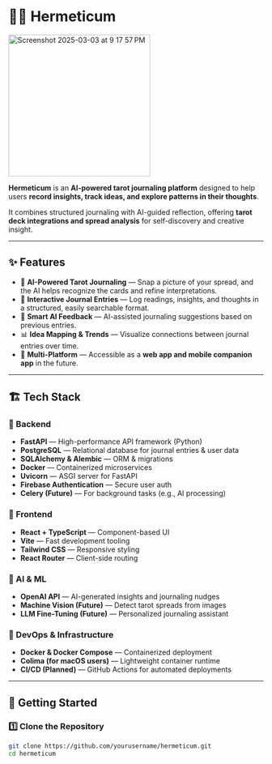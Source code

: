 # 🧙‍♂️ Hermeticum

<img width="280" alt="Screenshot 2025-03-03 at 9 17 57 PM" src="https://github.com/user-attachments/assets/a799bfc2-7699-4ed0-84f1-7cf8574b3d16" />

**Hermeticum** is an **AI-powered tarot journaling platform** designed to help users **record insights, track ideas, and explore patterns in their thoughts**.

It combines structured journaling with AI-guided reflection, offering **tarot deck integrations and spread analysis** for self-discovery and creative insight.

---

## ✨ Features

- 🔮 **AI-Powered Tarot Journaling** — Snap a picture of your spread, and the AI helps recognize the cards and refine interpretations.
- 📝 **Interactive Journal Entries** — Log readings, insights, and thoughts in a structured, easily searchable format.
- 🤖 **Smart AI Feedback** — AI-assisted journaling suggestions based on previous entries.
- 📊 **Idea Mapping & Trends** — Visualize connections between journal entries over time.
- 📱 **Multi-Platform** — Accessible as a **web app and mobile companion app** in the future.

---

## 🏗️ Tech Stack

### 🔹 Backend
- **FastAPI** — High-performance API framework (Python)
- **PostgreSQL** — Relational database for journal entries & user data
- **SQLAlchemy & Alembic** — ORM & migrations
- **Docker** — Containerized microservices
- **Uvicorn** — ASGI server for FastAPI
- **Firebase Authentication** — Secure user auth
- **Celery (Future)** — For background tasks (e.g., AI processing)

### 🔹 Frontend
- **React + TypeScript** — Component-based UI
- **Vite** — Fast development tooling
- **Tailwind CSS** — Responsive styling
- **React Router** — Client-side routing

### 🔹 AI & ML
- **OpenAI API** — AI-generated insights and journaling nudges
- **Machine Vision (Future)** — Detect tarot spreads from images
- **LLM Fine-Tuning (Future)** — Personalized journaling assistant

### 🔹 DevOps & Infrastructure
- **Docker & Docker Compose** — Containerized deployment
- **Colima (for macOS users)** — Lightweight container runtime
- **CI/CD (Planned)** — GitHub Actions for automated deployments

---

## 🚀 Getting Started

### 1️⃣ Clone the Repository
```sh
git clone https://github.com/yourusername/hermeticum.git
cd hermeticum
